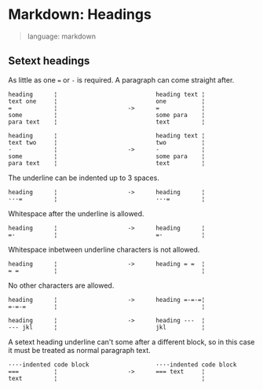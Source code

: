 # Markdown: Headings

> language: markdown


## Setext headings

As little as one `=` or `-` is required. A paragraph can come straight after.

    heading      ¦                            heading text ¦
    text one     ¦                            one          ¦
    =            ¦                    ->      =            ¦
    some         ¦                            some para    ¦
    para text    ¦                            text         ¦

    heading      ¦                            heading text ¦
    text two     ¦                            two          ¦
    -            ¦                    ->      -            ¦
    some         ¦                            some para    ¦
    para text    ¦                            text         ¦


The underline can be indented up to 3 spaces.

    heading      ¦                    ->      heading      ¦
    ···=         ¦                            ···=         ¦

Whitespace after the underline is allowed.

    heading      ¦                    ->      heading      ¦
    =·           ¦                            =·           ¦

Whitespace inbetween underline characters is not allowed.

    heading      ¦                    ->      heading = =  ¦
    = =          ¦                                         ¦

No other characters are allowed.

    heading      ¦                    ->      heading =-=-=¦
    =-=-=        ¦                                         ¦

    heading      ¦                    ->      heading ---  ¦
    --- jkl      ¦                            jkl          ¦


A setext heading underline can't some after a different block, so in this case it must be
treated as normal paragraph text.

    ····indented code block                   ····indented code block
    ===          ¦                    ->      === text     ¦
    text         ¦                                         ¦
